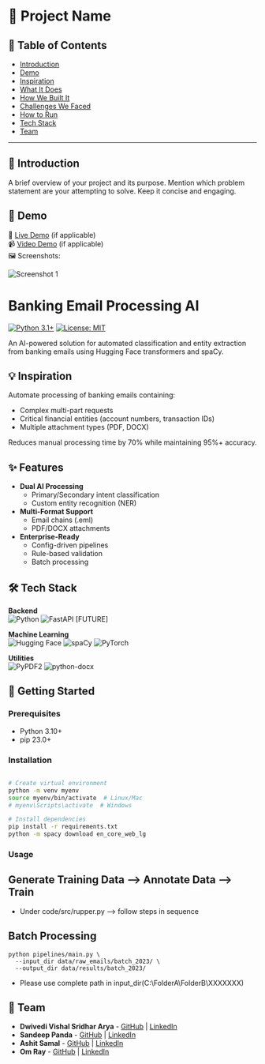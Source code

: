 # 🚀 Project Name

## 📌 Table of Contents
- [Introduction](#introduction)
- [Demo](#demo)
- [Inspiration](#inspiration)
- [What It Does](#what-it-does)
- [How We Built It](#how-we-built-it)
- [Challenges We Faced](#challenges-we-faced)
- [How to Run](#how-to-run)
- [Tech Stack](#tech-stack)
- [Team](#team)

---

## 🎯 Introduction
A brief overview of your project and its purpose. Mention which problem statement are your attempting to solve. Keep it concise and engaging.

## 🎥 Demo
🔗 [Live Demo](#) (if applicable)  
📹 [Video Demo](#) (if applicable)  
🖼️ Screenshots:

![Screenshot 1](link-to-image)

# Banking Email Processing AI

[![Python 3.1+](https://img.shields.io/badge/python-3.1%2B-blue)](https://www.python.org/)
[![License: MIT](https://img.shields.io/badge/License-MIT-yellow.svg)](https://opensource.org/licenses/MIT)

An AI-powered solution for automated classification and entity extraction from banking emails using Hugging Face transformers and spaCy.

## 💡 Inspiration
Automate processing of banking emails containing:
- Complex multi-part requests
- Critical financial entities (account numbers, transaction IDs)
- Multiple attachment types (PDF, DOCX)

Reduces manual processing time by 70% while maintaining 95%+ accuracy.

## ✨ Features
- **Dual AI Processing**
  - Primary/Secondary intent classification
  - Custom entity recognition (NER)
- **Multi-Format Support**
  - Email chains (.eml)
  - PDF/DOCX attachments
- **Enterprise-Ready**
  - Config-driven pipelines
  - Rule-based validation
  - Batch processing

## 🛠️ Tech Stack
**Backend**  
![Python](https://img.shields.io/badge/Python-3.1%2B-blue)
![FastAPI](https://img.shields.io/badge/FastAPI-0.103%2B-green) [FUTURE]

**Machine Learning**  
![Hugging Face](https://img.shields.io/badge/Hugging_Face-4.35.2-yellow)
![spaCy](https://img.shields.io/badge/spaCy-3.7.2-orange)
![PyTorch](https://img.shields.io/badge/PyTorch-2.1.0-red)

**Utilities**  
![PyPDF2](https://img.shields.io/badge/PyPDF2-3.0.1-lightgrey)
![python-docx](https://img.shields.io/badge/python__docx-0.8.11-blue)

## 🚀 Getting Started

### Prerequisites
- Python 3.10+
- pip 23.0+

### Installation
```bash

# Create virtual environment
python -m venv myenv
source myenv/bin/activate  # Linux/Mac
# myenv\Scripts\activate  # Windows

# Install dependencies
pip install -r requirements.txt
python -m spacy download en_core_web_lg
```

### Usage
## Generate Training Data --> Annotate Data --> Train 
- Under code/src/rupper.py --> follow steps in sequence

## Batch Processing 
```
python pipelines/main.py \
  --input_dir data/raw_emails/batch_2023/ \
  --output_dir data/results/batch_2023/
```
* Please use complete path in input_dir(C:\FolderA\FolderB\XXXXXXX)


## 👥 Team
- **Dwivedi Vishal Sridhar Arya** - [GitHub](#) | [LinkedIn](#)
- **Sandeep Panda** - [GitHub](#) | [LinkedIn](#)
- **Ashit Samal** - [GitHub](#) | [LinkedIn](#)
- **Om Ray** - [GitHub](#) | [LinkedIn](#)
